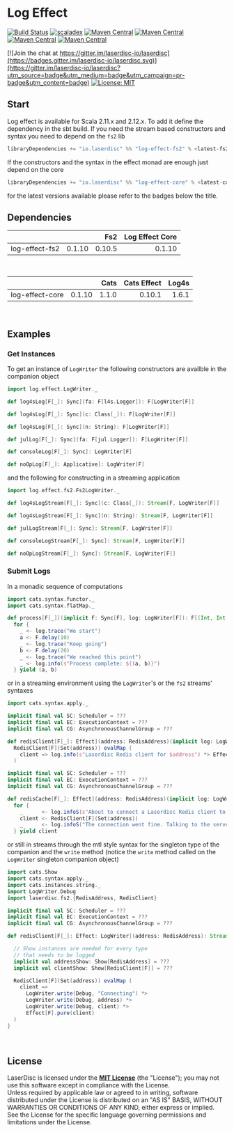 # Log Effect
[![Build Status](https://travis-ci.org/laserdisc-io/log-effect.svg?branch=master)](https://travis-ci.org/laserdisc-io/log-effect)
[![scaladex](https://img.shields.io/badge/scaladex-log--effect-orange.svg)](https://index.scala-lang.org/laserdisc-io/log-effect)
[![Maven Central](https://img.shields.io/maven-central/v/io.laserdisc/log-effect-core_2.11.svg?label=core%202.11&colorB=2282c3)](https://maven-badges.herokuapp.com/maven-central/io.laserdisc/log-effect-core_2.11)
[![Maven Central](https://img.shields.io/maven-central/v/io.laserdisc/log-effect-core_2.12.svg?label=core%202.12&colorB=2282c3)](https://maven-badges.herokuapp.com/maven-central/io.laserdisc/log-effect-core_2.12)
[![Maven Central](https://img.shields.io/maven-central/v/io.laserdisc/log-effect-fs2_2.11.svg?label=fs2%202.11&colorB=2282c3)](https://maven-badges.herokuapp.com/maven-central/io.laserdisc/log-effect-fs2_2.11)
[![Maven Central](https://img.shields.io/maven-central/v/io.laserdisc/log-effect-fs2_2.12.svg?label=fs2%202.12&colorB=2282c3)](https://maven-badges.herokuapp.com/maven-central/io.laserdisc/log-effect-fs2_2.12)

[![Join the chat at https://gitter.im/laserdisc-io/laserdisc](https://badges.gitter.im/laserdisc-io/laserdisc.svg)](https://gitter.im/laserdisc-io/laserdisc?utm_source=badge&utm_medium=badge&utm_campaign=pr-badge&utm_content=badge)
[![License: MIT](https://img.shields.io/badge/License-MIT-blue.svg)](https://raw.githubusercontent.com/laserdisc-io/log-effect/master/LICENSE)

## Start
Log effect is available for Scala 2.11.x and 2.12.x. To add it define the dependency in the sbt build. If you need the stream based constructors and syntax you need to depend on the `fs2` lib
```scala
libraryDependencies += "io.laserdisc" %% "log-effect-fs2" % <latest-fs2-version>
```
If the constructors and the syntax in the effect monad are enough just depend on the core 
```scala
libraryDependencies += "io.laserdisc" %% "log-effect-core" % <latest-core-version>
```
for the latest versions available please refer to the badges below the title.

## Dependencies

|                 |        | Fs2    | Log Effect Core   |
| --------------- | ------:| ------:| -----------------:|
| log-effect-fs2  | 0.1.10 | 0.10.5 | 0.1.10             |

<br>

|                 |        | Cats  | Cats Effect | Log4s  |
| --------------- | ------:| -----:| -----------:| ------:|
| log-effect-core | 0.1.10 | 1.1.0 | 0.10.1      | 1.6.1  |

<br>

## Examples

### Get Instances

To get an instance of `LogWriter` the following constructors are availble in the companion object
```scala
import log.effect.LogWriter._

def log4sLog[F[_]: Sync](fa: F[l4s.Logger]): F[LogWriter[F]]

def log4sLog[F[_]: Sync](c: Class[_]): F[LogWriter[F]]

def log4sLog[F[_]: Sync](n: String): F[LogWriter[F]]

def julLog[F[_]: Sync](fa: F[jul.Logger]): F[LogWriter[F]]

def consoleLog[F[_]: Sync]: LogWriter[F]

def noOpLog[F[_]: Applicative]: LogWriter[F]
```

and the following for constructing in a streaming application
```scala
import log.effect.fs2.Fs2LogWriter._

def log4sLogStream[F[_]: Sync](c: Class[_]): Stream[F, LogWriter[F]]

def log4sLogStream[F[_]: Sync](n: String): Stream[F, LogWriter[F]]

def julLogStream[F[_]: Sync]: Stream[F, LogWriter[F]]

def consoleLogStream[F[_]: Sync]: Stream[F, LogWriter[F]]

def noOpLogStream[F[_]: Sync]: Stream[F, LogWriter[F]]
```

### Submit Logs

In a monadic sequence of computations
```scala
import cats.syntax.functor._
import cats.syntax.flatMap._

def process[F[_]](implicit F: Sync[F], log: LogWriter[F]): F[(Int, Int)] =
  for {
    _ <- log.trace("We start")
    a <- F.delay(10)
    _ <- log.trace("Keep going")
    b <- F.delay(20)
    _ <- log.trace("We reached this point")
    _ <- log.info(s"Process complete: ${(a, b)}")
  } yield (a, b)
```

or in a streaming environment using the `LogWriter`'s or the `fs2` streams' syntaxes
```scala
import cats.syntax.apply._

implicit final val SC: Scheduler = ???
implicit final val EC: ExecutionContext = ???
implicit final val CG: AsynchronousChannelGroup = ???

def redisClient[F[_]: Effect](address: RedisAddress)(implicit log: LogWriter[F]): Stream[F, RedisClient[F]] =
  RedisClient[F](Set(address)) evalMap (
    client => log.info(s"Laserdisc Redis client for $address") *> Effect[F].pure(client)
  )
```
```scala
implicit final val SC: Scheduler = ???
implicit final val EC: ExecutionContext = ???
implicit final val CG: AsynchronousChannelGroup = ???

def redisCache[F[_]: Effect](address: RedisAddress)(implicit log: LogWriter[F]): Stream[F, RedisClient[F]] =
  for {
    _      <- log.infoS(s"About to connect a Laserdisc Redis client to $address")
    client <- RedisClient[F](Set(address))
    _      <- log.infoS("The connection went fine. Talking to the server")
  } yield client
```

or still in streams through the mtl style syntax for the singleton type of the companion and the `write` method (notice the `write` method called on the `LogWriter` singleton companion object)
```scala
import cats.Show
import cats.syntax.apply._
import cats.instances.string._
import LogWriter.Debug
import laserdisc.fs2.{RedisAddress, RedisClient}

implicit final val SC: Scheduler = ???
implicit final val EC: ExecutionContext = ???
implicit final val CG: AsynchronousChannelGroup = ???

def redisClient[F[_]: Effect: LogWriter](address: RedisAddress): Stream[F, RedisClient[F]] = {

  // Show instances are needed for every type
  // that needs to be logged
  implicit val addressShow: Show[RedisAddress] = ???
  implicit val clientShow: Show[RedisClient[F]] = ???

  RedisClient[F](Set(address)) evalMap (
    client =>
      LogWriter.write(Debug, "Connecting") *>
      LogWriter.write(Debug, address) *>
      LogWriter.write(Debug, client) *>
      Effect[F].pure(client)
  )
}
```

<br>

## License

LaserDisc is licensed under the **[MIT License](LICENSE)** (the "License"); you may not use this software except in
compliance with the License. <br>Unless required by applicable law or agreed to in writing, software distributed under the License is distributed on an
"AS IS" BASIS, WITHOUT WARRANTIES OR CONDITIONS OF ANY KIND, either express or implied.
See the License for the specific language governing permissions and limitations under the License.
